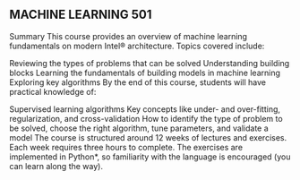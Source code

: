 ## MACHINE LEARNING 501

Summary
This course provides an overview of machine learning fundamentals on modern Intel® architecture. Topics covered include:

Reviewing the types of problems that can be solved
Understanding building blocks
Learning the fundamentals of building models in machine learning
Exploring key algorithms
By the end of this course, students will have practical knowledge of:

Supervised learning algorithms
Key concepts like under- and over-fitting, regularization, and cross-validation
How to identify the type of problem to be solved, choose the right algorithm, tune parameters, and validate a model
The course is structured around 12 weeks of lectures and exercises. Each week requires three hours to complete. The exercises are implemented in Python*, so familiarity with the language is encouraged (you can learn along the way).
